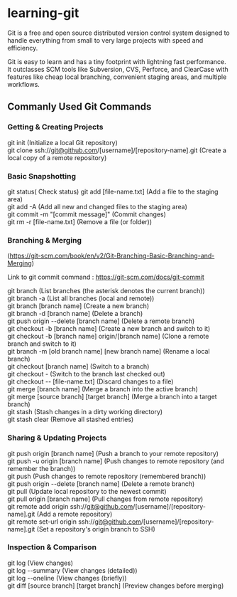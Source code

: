 # learning-git

Git is a free and open source distributed version control system designed to handle everything from small to very large projects with speed and efficiency.

Git is easy to learn and has a tiny footprint with lightning fast performance. It outclasses SCM tools like Subversion, CVS, Perforce, and ClearCase with features like cheap local branching, convenient staging areas, and multiple workflows.

## Commanly Used Git Commands

### Getting & Creating Projects

git init (Initialize a local Git repository)\
git clone ssh://git@github.com/[username]/[repository-name].git	(Create a local copy of a remote repository)


### Basic Snapshotting

git status(	Check status)
git add [file-name.txt]	(Add a file to the staging area)\
git add -A	(Add all new and changed files to the staging area)\
git commit -m "[commit message]"	(Commit changes)\
git rm -r [file-name.txt]	(Remove a file (or folder))


### Branching & Merging

(https://git-scm.com/book/en/v2/Git-Branching-Basic-Branching-and-Merging)

Link to git commit command : https://git-scm.com/docs/git-commit 

git branch	(List branches (the asterisk denotes the current branch))\
git branch -a	(List all branches (local and remote))\
git branch [branch name]	(Create a new branch)\
git branch -d [branch name]	(Delete a branch)\
git push origin --delete [branch name]	(Delete a remote branch)\
git checkout -b [branch name]	(Create a new branch and switch to it)\
git checkout -b [branch name] origin/[branch name]	(Clone a remote branch and switch to it)\
git branch -m [old branch name] [new branch name]	(Rename a local branch)\
git checkout [branch name]	(Switch to a branch)\
git checkout -	(Switch to the branch last checked out)\
git checkout -- [file-name.txt]	(Discard changes to a file)\
git merge [branch name]	(Merge a branch into the active branch)\
git merge [source branch] [target branch]	(Merge a branch into a target branch)\
git stash	(Stash changes in a dirty working directory)\
git stash clear	(Remove all stashed entries)


### Sharing & Updating Projects

git push origin [branch name]	(Push a branch to your remote repository)\
git push -u origin [branch name]	(Push changes to remote repository (and remember the branch))\
git push	(Push changes to remote repository (remembered branch))\
git push origin --delete [branch name]	(Delete a remote branch)\
git pull	(Update local repository to the newest commit)\
git pull origin [branch name]	(Pull changes from remote repository)\
git remote add origin ssh://git@github.com/[username]/[repository-name].git	(Add a remote repository)\
git remote set-url origin ssh://git@github.com/[username]/[repository-name].git	(Set a repository's origin branch to SSH)


### Inspection & Comparison

git log	(View changes)\
git log --summary	(View changes (detailed))\
git log --oneline	(View changes (briefly))\
git diff [source branch] [target branch]	(Preview changes before merging)
